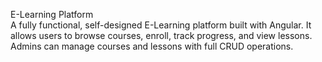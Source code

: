 E-Learning Platform<br>
A fully functional, self-designed E-Learning platform built with Angular. It allows users to browse courses, enroll, track progress, and view lessons. Admins can manage courses and lessons with full CRUD operations.
